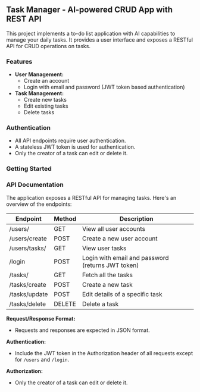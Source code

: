 ## Task Manager - AI-powered CRUD App with REST API

This project implements a to-do list application with AI capabilities to manage your daily tasks. It provides a user interface and exposes a RESTful API for CRUD operations on tasks.

### Features

* **User Management:**
    * Create an account
    * Login with email and password (JWT token based authentication)
* **Task Management:**
    * Create new tasks
    * Edit existing tasks
    * Delete tasks

### Authentication

* All API endpoints require user authentication.
* A stateless JWT token is used for authentication.
* Only the creator of a task can edit or delete it.

### Getting Started

### API Documentation

The application exposes a RESTful API for managing tasks. Here's an overview of the endpoints:

| Endpoint | Method | Description |
|---|---|---|
| /users/ | GET | View all user accounts |
| /users/create | POST | Create a new user account |
| /users/tasks/ | GET | View user tasks |
| /login | POST | Login with email and password (returns JWT token) |
| /tasks/ | GET | Fetch all the tasks |
| /tasks/create | POST | Create a new task |
| /tasks/update | POST | Edit details of a specific task |
| /tasks/delete | DELETE | Delete a task |

**Request/Response Format:**

* Requests and responses are expected in JSON format.

**Authentication:**

* Include the JWT token in the Authorization header of all requests except for `/users` and `/login`.

**Authorization:**

* Only the creator of a task can edit or delete it.
